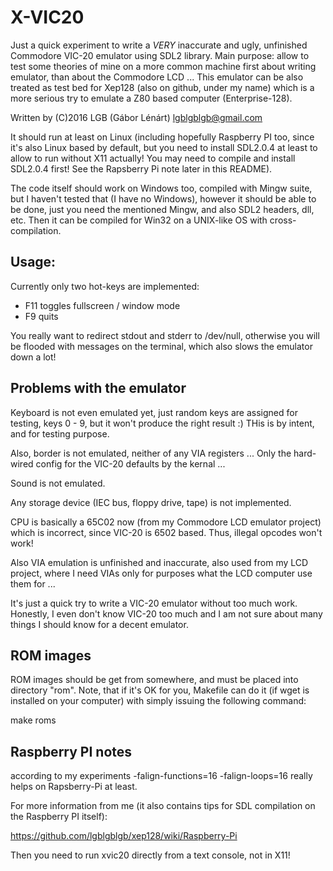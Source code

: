 # X-VIC20

Just a quick experiment to write a _VERY_ inaccurate and ugly, unfinished
Commodore VIC-20 emulator using SDL2 library. Main purpose: allow to test
some theories of mine on a more common machine first about writing emulator,
than about the Commodore LCD ... This emulator can be also treated as test
bed for Xep128 (also on github, under my name) which is a more serious try
to emulate a Z80 based computer (Enterprise-128).

Written by (C)2016 LGB (Gábor Lénárt) <lgblgblgb@gmail.com>

It should run at least on Linux (including hopefully Raspberry PI too,
since it's also Linux based by default, but you need to install SDL2.0.4
at least to allow to run without X11 actually! You may need to compile
and install SDL2.0.4 first! See the Rapsberry Pi note later in this
README).

The code itself should work on Windows too, compiled with Mingw suite,
but I haven't tested that (I have no Windows), however it should be
able to be done, just you need the mentioned Mingw, and also SDL2
headers, dll, etc. Then it can be compiled for Win32 on a UNIX-like
OS with cross-compilation.

## Usage:

Currently only two hot-keys are implemented:

* F11 toggles fullscreen / window mode
* F9 quits

You really want to redirect stdout and stderr to /dev/null, otherwise
you will be flooded with messages on the terminal, which also slows
the emulator down a lot!

## Problems with the emulator

Keyboard is not even emulated yet, just random keys are assigned for
testing, keys 0 - 9, but it won't produce the right result :) THis
is by intent, and for testing purpose.

Also, border is not emulated, neither of any VIA registers ... Only
the hard-wired config for the VIC-20 defaults by the kernal ...

Sound is not emulated.

Any storage device (IEC bus, floppy drive, tape) is not implemented.

CPU is basically a 65C02 now (from my Commodore LCD emulator project)
which is incorrect, since VIC-20 is 6502 based. Thus, illegal opcodes
won't work!

Also VIA emulation is unfinished and inaccurate, also used from
my LCD project, where I need VIAs only for purposes what the LCD
computer use them for ...

It's just a quick try to write a VIC-20 emulator without too much
work. Honestly, I even don't know VIC-20 too much and I am not sure
about many things I should know for a decent emulator.

## ROM images

ROM images should be get from somewhere, and must be placed
into directory "rom". Note, that if it's OK for you, Makefile can do
it (if wget is installed on your computer) with simply issuing the
following command:

make roms

## Raspberry PI notes

according to my experiments -falign-functions=16 -falign-loops=16 really
helps on Rapsberry-Pi at least.

For more information from me (it also contains tips for SDL compilation
on the Raspberry PI itself):

https://github.com/lgblgblgb/xep128/wiki/Raspberry-Pi

Then you need to run xvic20 directly from a text console, not in X11!

